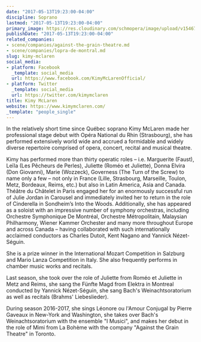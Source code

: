 ```yaml
---
date: "2017-05-13T19:23:00-04:00"
discipline: Soprano
lastmod: "2017-05-13T19:23:00-04:00"
primary_image: https://res.cloudinary.com/schmopera/image/upload/v1546747052/media/2019/01/KimyMcLaren.jpg
publishDate: "2017-05-13T19:23:00-04:00"
related_companies:
- scene/companies/against-the-grain-theatre.md
- scene/companies/lopra-de-montral.md
slug: kimy-mclaren
social_media:
- platform: Facebook
  _template: social_media
  url: https://www.facebook.com/KimyMcLarenOfficial/
- platform: Twitter
  _template: social_media
  url: https://twitter.com/kimymclaren
title: Kimy McLaren
website: https://www.kimymclaren.com/
_template: "people_single"
---
```

In the relatively short time since Québec soprano Kimy McLaren made her professional stage debut with Opéra National du Rhin (Strasbourg), she has performed extensively world wide and accrued a formidable and widely diverse repertoire comprised of opera, concert, recital and musical theatre.

Kimy has performed more than thirty operatic roles – i.e. Marguerite (Faust), Leïla (Les Pêcheurs de Perles), Juliette (Roméo et Juliette), Donna Elvira (Don Giovanni), Marie (Wozzeck), Governess (The Turn of the Screw) to name only a few – not only in France (Lille, Strasbourg, Marseille, Toulon, Metz, Bordeaux, Reims, etc.) but also in Latin America, Asia and Canada. Théâtre du Châtelet in Paris engaged her for an enormously successful run of Julie Jordan in Carousel and immediately invited her to return in the role of Cinderella in Sondheim’s Into the Woods. Additionally, she has appeared as a soloist with an impressive number of symphony orchestras, including Orchestre Symphonique De Montréal, Orchestre Métropolitain, Malaysian Philharmony, Wiener Kammer Orchester and many more throughout Europe and across Canada – having collaborated with such internationally acclaimed conductors as Charles Dutoit, Kent Nagano and Yannick Nézet-Séguin.

She is a prize winner in the International Mozart Competition in Salzburg and Mario Lanza Competition in Italy. She also frequently performs in chamber music works and recitals. 
 
Last season, she took over the role of Juliette from Roméo et Juliette in Metz and Reims, she sang the Fünfte Magd from Elektra in Montreal conducted by Yannick Nézet-Séguin, she sang Bach's Weinachtsoratorium as well as recitals (Brahms' Liebeslieder).
 
During season 2016-2017, she sings Léonore ou l'Amour Conjugal by Pierre Gaveaux in New-York and Washington, she takes over Bach's Weinachtsoratorium with the ensemble "I Musici", and makes her debut in the role of Mimi from La Bohème with the company "Against the Grain Theatre" in Toronto.